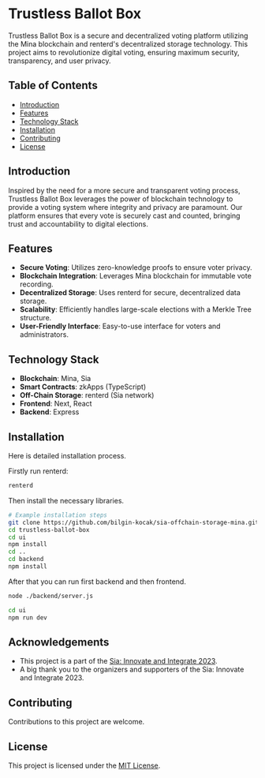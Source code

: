 # Trustless Ballot Box

Trustless Ballot Box is a secure and decentralized voting platform utilizing the Mina blockchain and renterd's decentralized storage technology. This project aims to revolutionize digital voting, ensuring maximum security, transparency, and user privacy.

## Table of Contents

- [Introduction](#introduction)
- [Features](#features)
- [Technology Stack](#technology-stack)
- [Installation](#installation)
- [Contributing](#contributing)
- [License](#license)

## Introduction

Inspired by the need for a more secure and transparent voting process, Trustless Ballot Box leverages the power of blockchain technology to provide a voting system where integrity and privacy are paramount. Our platform ensures that every vote is securely cast and counted, bringing trust and accountability to digital elections.

## Features

- **Secure Voting**: Utilizes zero-knowledge proofs to ensure voter privacy.
- **Blockchain Integration**: Leverages Mina blockchain for immutable vote recording.
- **Decentralized Storage**: Uses renterd for secure, decentralized data storage.
- **Scalability**: Efficiently handles large-scale elections with a Merkle Tree structure.
- **User-Friendly Interface**: Easy-to-use interface for voters and administrators.

## Technology Stack

- **Blockchain**: Mina, Sia
- **Smart Contracts**: zkApps (TypeScript)
- **Off-Chain Storage**: renterd (Sia network)
- **Frontend**: Next, React
- **Backend**: Express

## Installation

Here is detailed installation process.

Firstly run renterd:

```bash
renterd
```

Then install the necessary libraries.

```bash
# Example installation steps
git clone https://github.com/bilgin-kocak/sia-offchain-storage-mina.git
cd trustless-ballot-box
cd ui
npm install
cd ..
cd backend
npm install
```

After that you can run first backend and then frontend.

```bash
node ./backend/server.js
```

```bash
cd ui
npm run dev
```

## Acknowledgements

- This project is a part of the [Sia: Innovate and Integrate 2023](https://renterdinnovate2023.devpost.com/).
- A big thank you to the organizers and supporters of the Sia: Innovate and Integrate 2023.

## Contributing

Contributions to this project are welcome.

## License

This project is licensed under the [MIT License](LICENSE.md).
